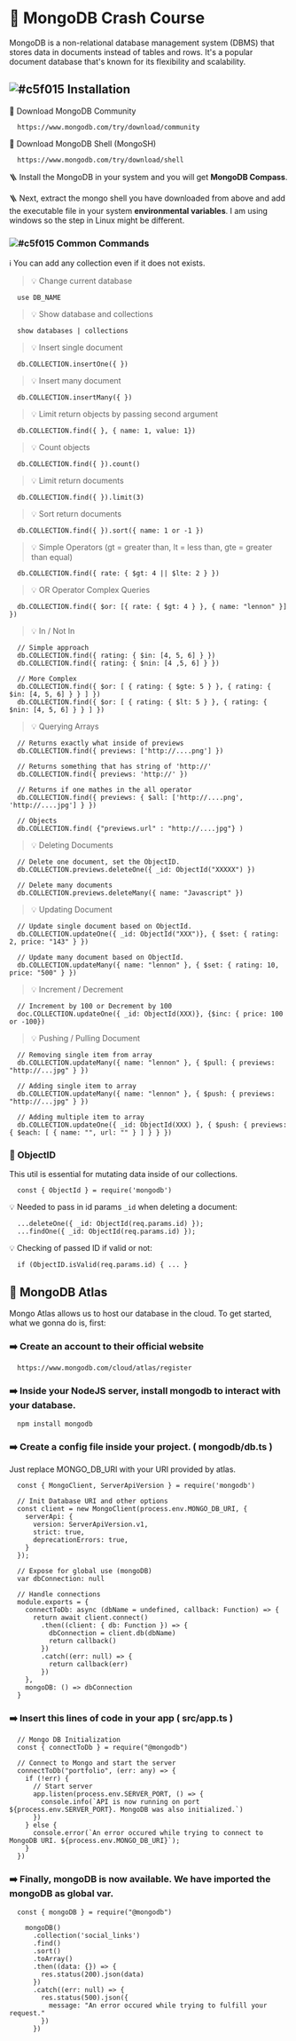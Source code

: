 # 📢 MongoDB Crash Course
MongoDB is a non-relational database management system (DBMS) that stores data in documents instead of tables and rows. It's a popular document database that's known for its flexibility and scalability.


## ![#c5f015](https://placehold.co/15x15/c5f015/c5f015.png) Installation
🔗 Download MongoDB Community

      https://www.mongodb.com/try/download/community

🔗 Download MongoDB Shell (MongoSH)

      https://www.mongodb.com/try/download/shell

🪜 Install the MongoDB in your system and you will get **MongoDB Compass**.

🪜 Next, extract the mongo shell you have downloaded from above and add the executable file in your system **environmental variables**. I am using windows so the step in Linux might be different.


### ![#c5f015](https://placehold.co/15x15/c5f015/c5f015.png) Common Commands
ℹ️ You can add any collection even if it does not exists.

> 💡 Change current database

      use DB_NAME

> 💡 Show database and collections

      show databases | collections 

> 💡 Insert single document

      db.COLLECTION.insertOne({ })

> 💡 Insert many document

      db.COLLECTION.insertMany({ })

> 💡 Limit return objects by passing second argument

      db.COLLECTION.find({ }, { name: 1, value: 1})

> 💡 Count objects

      db.COLLECTION.find({ }).count()

> 💡 Limit return documents

      db.COLLECTION.find({ }).limit(3)

> 💡 Sort return documents

      db.COLLECTION.find({ }).sort({ name: 1 or -1 })

> 💡 Simple Operators (gt = greater than, lt = less than, gte = greater than equal)

      db.COLLECTION.find({ rate: { $gt: 4 || $lte: 2 } })

> 💡 OR Operator Complex Queries 

      db.COLLECTION.find({ $or: [{ rate: { $gt: 4 } }, { name: "lennon" }] })

> 💡 In / Not In

      // Simple approach
      db.COLLECTION.find({ rating: { $in: [4, 5, 6] } })
      db.COLLECTION.find({ rating: { $nin: [4 ,5, 6] } })
      
      // More Complex
      db.COLLECTION.find({ $or: [ { rating: { $gte: 5 } }, { rating: { $in: [4, 5, 6] } } ] })
      db.COLLECTION.find({ $or: [ { rating: { $lt: 5 } }, { rating: { $nin: [4, 5, 6] } } ] })

> 💡 Querying Arrays

      // Returns exactly what inside of previews
      db.COLLECTION.find({ previews: ['http://....png'] }) 

      // Returns something that has string of 'http://'
      db.COLLECTION.find({ previews: 'http://' })
      
      // Returns if one mathes in the all operator
      db.COLLECTION.find({ previews: { $all: ['http://....png', 'http://....jpg'] } })

      // Objects
      db.COLLECTION.find( {"previews.url" : "http://....jpg"} )

> 💡 Deleting Documents

      // Delete one document, set the ObjectID.
      db.COLLECTION.previews.deleteOne({ _id: ObjectId("XXXXX") })

      // Delete many documents
      db.COLLECTION.previews.deleteMany({ name: "Javascript" })

> 💡 Updating Document


      // Update single document based on ObjectId.
      db.COLLECTION.updateOne({ _id: ObjectId("XXX")}, { $set: { rating: 2, price: "143" } })

      // Update many document based on ObjectId.
      db.COLLECTION.updateMany({ name: "lennon" }, { $set: { rating: 10, price: "500" } })
      
> 💡 Increment / Decrement

      // Increment by 100 or Decrement by 100
      doc.COLLECTION.updateOne({ _id: ObjectId(XXX)}, {$inc: { price: 100 or -100})

> 💡 Pushing / Pulling Document

      // Removing single item from array
      db.COLLECTION.updateMany({ name: "lennon" }, { $pull: { previews: "http://...jpg" } })
      
      // Adding single item to array
      db.COLLECTION.updateMany({ name: "lennon" }, { $push: { previews: "http://...jpg" } })

      // Adding multiple item to array
      db.COLLECTION.updateOne({ _id: ObjectId(XXX) }, { $push: { previews: { $each: [ { name: "", url: "" } ] } } })


### 🥨 ObjectID
This util is essential for mutating data inside of our collections.

      const { ObjectId } = require('mongodb')

💡 Needed to pass in id params `_id` when deleting a document: 

      ...deleteOne({ _id: ObjectId(req.params.id) });
      ...findOne({ _id: ObjectId(req.params.id) });

💡 Checking of passed ID if valid or not: 

      if (ObjectID.isValid(req.params.id) { ... }


## 🌿 MongoDB Atlas
Mongo Atlas allows us to host our database in the cloud. To get started, what we gonna do is, first:

### ➡️ Create an account to their official website

      https://www.mongodb.com/cloud/atlas/register

### ➡️ Inside your NodeJS server, install mongodb to interact with your database.

      npm install mongodb

### ➡️ Create a config file inside your project. ( mongodb/db.ts )
Just replace MONGO_DB_URI with your URI provided by atlas.
      
      const { MongoClient, ServerApiVersion } = require('mongodb')
      
      // Init Database URI and other options
      const client = new MongoClient(process.env.MONGO_DB_URI, {
        serverApi: {
          version: ServerApiVersion.v1,
          strict: true,
          deprecationErrors: true,
        }
      });
      
      // Expose for global use (mongoDB)
      var dbConnection: null
      
      // Handle connections
      module.exports = {
        connectToDb: async (dbName = undefined, callback: Function) => {
          return await client.connect()
            .then((client: { db: Function }) => {
              dbConnection = client.db(dbName)
              return callback()
            })
            .catch((err: null) => {
              return callback(err)
            })
        },
        mongoDB: () => dbConnection
      }

### ➡️ Insert this lines of code in your app ( src/app.ts )

      // Mongo DB Initialization
      const { connectToDb } = require("@mongodb")
      
      // Connect to Mongo and start the server
      connectToDb("portfolio", (err: any) => {
        if (!err) {
          // Start server
          app.listen(process.env.SERVER_PORT, () => {
            console.info(`API is now running on port ${process.env.SERVER_PORT}. MongoDB was also initialized.`)
          })
        } else {
          console.error(`An error occured while trying to connect to MongoDB URI. ${process.env.MONGO_DB_URI}`);
        }
      })

### ➡️ Finally, mongoDB is now available. We have imported the mongoDB as global var.

      const { mongoDB } = require("@mongodb")
      
        mongoDB()
          .collection('social_links')
          .find()
          .sort()
          .toArray()
          .then((data: {}) => {
            res.status(200).json(data)
          })
          .catch((err: null) => {
            res.status(500).json({
              message: "An error occured while trying to fulfill your request."
            })
          })
